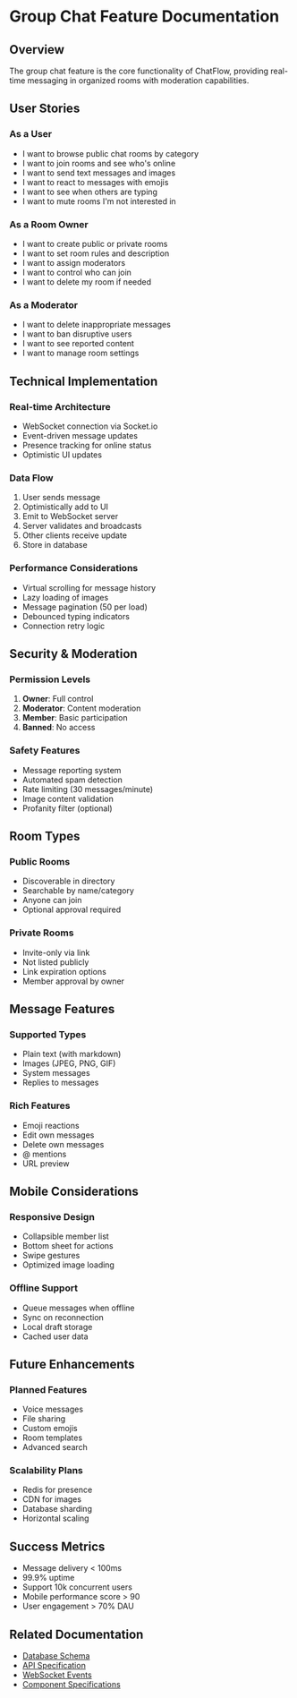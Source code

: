 # Group Chat Feature Documentation

## Overview

The group chat feature is the core functionality of ChatFlow, providing real-time messaging in organized rooms with moderation capabilities.

## User Stories

### As a User
- I want to browse public chat rooms by category
- I want to join rooms and see who's online
- I want to send text messages and images
- I want to react to messages with emojis
- I want to see when others are typing
- I want to mute rooms I'm not interested in

### As a Room Owner
- I want to create public or private rooms
- I want to set room rules and description
- I want to assign moderators
- I want to control who can join
- I want to delete my room if needed

### As a Moderator
- I want to delete inappropriate messages
- I want to ban disruptive users
- I want to see reported content
- I want to manage room settings

## Technical Implementation

### Real-time Architecture
- WebSocket connection via Socket.io
- Event-driven message updates
- Presence tracking for online status
- Optimistic UI updates

### Data Flow
1. User sends message
2. Optimistically add to UI
3. Emit to WebSocket server
4. Server validates and broadcasts
5. Other clients receive update
6. Store in database

### Performance Considerations
- Virtual scrolling for message history
- Lazy loading of images
- Message pagination (50 per load)
- Debounced typing indicators
- Connection retry logic

## Security & Moderation

### Permission Levels
1. **Owner**: Full control
2. **Moderator**: Content moderation
3. **Member**: Basic participation
4. **Banned**: No access

### Safety Features
- Message reporting system
- Automated spam detection
- Rate limiting (30 messages/minute)
- Image content validation
- Profanity filter (optional)

## Room Types

### Public Rooms
- Discoverable in directory
- Searchable by name/category
- Anyone can join
- Optional approval required

### Private Rooms
- Invite-only via link
- Not listed publicly
- Link expiration options
- Member approval by owner

## Message Features

### Supported Types
- Plain text (with markdown)
- Images (JPEG, PNG, GIF)
- System messages
- Replies to messages

### Rich Features
- Emoji reactions
- Edit own messages
- Delete own messages
- @ mentions
- URL preview

## Mobile Considerations

### Responsive Design
- Collapsible member list
- Bottom sheet for actions
- Swipe gestures
- Optimized image loading

### Offline Support
- Queue messages when offline
- Sync on reconnection
- Local draft storage
- Cached user data

## Future Enhancements

### Planned Features
- Voice messages
- File sharing
- Custom emojis
- Room templates
- Advanced search

### Scalability Plans
- Redis for presence
- CDN for images
- Database sharding
- Horizontal scaling

## Success Metrics

- Message delivery < 100ms
- 99.9% uptime
- Support 10k concurrent users
- Mobile performance score > 90
- User engagement > 70% DAU

## Related Documentation

- [Database Schema](../lib/db/schema.ts)
- [API Specification](../lib/api/chat.ts)
- [WebSocket Events](../lib/utils/websocket.ts)
- [Component Specifications](../components/chat/)